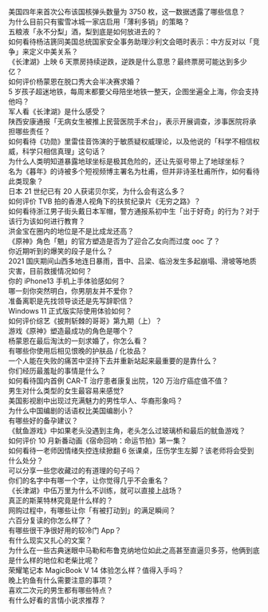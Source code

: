 美国四年来首次公布该国核弹头数量为 3750 枚，这一数据透露了哪些信息？  
为什么目前只有蜜雪冰城一家店启用「薄利多销」的策略？  
五粮液「永不分梨」酒，梨到底是如何放进去的？  
如何看待杨洁篪同美国总统国家安全事务助理沙利文会晤时表示：中方反对以「竞争」来定义中美关系？  
《长津湖》上映 6 天票房持续逆跌，逆跌是什么意思？最终票房可能达到多少亿？  
如何评价杨蒙恩在脱口秀大会半决赛求婚？  
5 岁孩子超迷地铁，每周末都要父母陪坐地铁一整天，企图坐遍全上海，你会支持他吗？  
军人看《长津湖》是什么感受？  
陕西安康通报「无病女生被推上民营医院手术台」，表示开展调查，涉事医院将承担哪些责任？  
如何看待《功勋》里雷佳音饰演的于敏质疑权威理论，以及他说的「科学不相信权威，科学只相信真理」这句话？  
为什么人类明知道暴露地球坐标是极其危险的，还让先驱号带上了地球坐标？  
名为《暮年》的诗被多个短视频博主署名为杜甫，但并非诗圣杜甫所作，如何看待此类现象？  
日本 21 世纪已有 20 人获诺贝尔奖，为什么会有这么多？  
如何评价 TVB 拍的香港人视角下的扶贫纪录片《无穷之路》？  
如何看待浙江男子街头戴日本军帽，警方通报系初中生「出于好奇」的行为？对于该行为该如何进行教育？  
洪金宝在圈内的地位是不是比成龙还高？  
《原神》角色「魈」的官方塑造是否为了迎合乙女向而过度 ooc 了？  
你近期听到的爆笑的段子是什么？  
2021 国庆期间山西多地连日暴雨，晋中、吕梁、临汾发生多起崩塌、滑坡等地质灾害，目前救援情况如何？  
你的 iPhone13 手机上手体验感如何？  
哪一刻你突然明白，你男朋友并不爱你？  
准备离职是先找领导谈还是先写辞职信？  
Windows 11 正式版实际使用体验如何？  
如何评价综艺《披荆斩棘的哥哥》第九期（上）？  
游戏《原神》塑造最成功的角色是哪个？  
杨蒙恩在最后淘汰的一刻求婚了，你怎么看？  
有哪些你使用后相见恨晚的护肤品 / 化妆品？  
一个人能在失败的痛苦中坚持下去并重新站起来最重要的是靠什么？  
你们经历最羞耻的事情是什么？  
如何看待国内首例 CAR-T 治疗患者康复出院，120 万治疗癌症值不值？  
男生对什么类型的女生最容易来感觉?  
美国影视剧中出现过充满魅力的男性华人、华裔形象吗？  
为什么中国编剧的话语权比美国编剧小？  
有哪些好的备孕建议？  
《鱿鱼游戏》中如果老头没遇到主角，老头怎么过玻璃桥和最后的鱿鱼游戏？  
如何评价 10 月新番动画《宿命回响：命运节拍》第一集？  
如何看待一老师因情绪失控连续掀翻 6 张课桌，压伤学生左脚？该老师将会受到什么处分？  
可以分享一些您收藏过的有道理的句子吗？  
你们的名字中有哪一个字，让你觉得几乎不会重名？  
《长津湖》中伍万里为什么不训练，就可以直接上战场？  
真正的斯莱特林究竟是什么样的？  
网购过程中，有哪些让你「有被打动到」的满足瞬间？  
六百分复读的你怎么样了？  
有哪些很干净很好用的较冷门 App？  
有什么现实又扎心的文案？  
为什么在一些古典迷眼中马勒和布鲁克纳地位如此之高甚至直逼贝多芬，他俩到底是什么样的地位和老柴比呢？  
荣耀笔记本 MagicBook V 14 体验怎么样？值得入手吗？  
晚上钓鱼有什么需要注意的事项？  
喜欢二次元的男生都有哪些特点？  
有什么好看的言情小说求推荐？  
